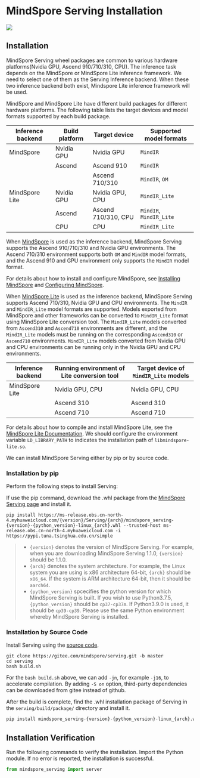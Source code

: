 # MindSpore Serving Installation

<a href="https://gitee.com/mindspore/docs/blob/master/docs/serving/docs/source_en/serving_install.md" target="_blank"><img src="https://mindspore-website.obs.cn-north-4.myhuaweicloud.com/website-images/master/resource/_static/logo_source_en.png"></a>

## Installation

MindSpore Serving wheel packages are common to various hardware platforms(Nvidia GPU, Ascend 910/710/310, CPU). The inference task depends on the MindSpore or MindSpore Lite inference framework. We need to select one of them as the Serving Inference backend. When these two inference backend both exist, Mindspore Lite inference framework will be used.

MindSpore and MindSpore Lite have different build packages for different hardware platforms. The following table lists the target devices and model formats supported by each build package.

|Inference backend|Build platform|Target device|Supported model formats|
|---------| --- | --- | -------- |
|MindSpore| Nvidia GPU | Nvidia GPU | `MindIR` |
|  | Ascend | Ascend 910 | `MindIR` |
|  |  | Ascend 710/310 | `MindIR`, `OM` |
|MindSpore Lite| Nvidia GPU | Nvidia GPU, CPU | `MindIR_Lite` |
|  | Ascend | Ascend 710/310, CPU | `MindIR`, `MindIR_Lite` |
|  | CPU | CPU | `MindIR_Lite` |

When [MindSpore](https://www.mindspore.cn/) is used as the inference backend, MindSpore Serving supports the Ascend 910/710/310 and Nvidia GPU environments. The Ascend 710/310 environment supports both `OM` and `MindIR` model formats, and the Ascend 910 and GPU environment only supports the `MindIR` model format.

For details about how to install and configure MindSpore, see [Installing MindSpore](https://gitee.com/mindspore/mindspore/blob/master/README.md#installation) and [Configuring MindSpore](https://gitee.com/mindspore/docs/blob/master/install/mindspore_ascend_install_source_en.md#configuring-environment-variables).

When [MindSpore Lite](https://www.mindspore.cn/lite) is used as the inference backend, MindSpore Serving supports Ascend 710/310, Nvidia GPU and CPU environments. The `MindIR` and `MindIR_Lite` model formats are supported. Models exported from MindSpore and other frameworks can be converted to `MindIR_Lite` format using MindSpore Lite conversion tool. The `MindIR_Lite` models converted from `Ascend310` and `Ascend710` environments are different, and the `MindIR_Lite` models must be running on the corresponding `Ascend310` or `Ascend710` environments. `MindIR_Lite` models converted from Nvidia GPU and CPU environments can be running only in the Nvidia GPU and CPU environments.

| Inference backend  | Running environment of Lite conversion tool  | Target device of `MindIR_Lite` models |
| -------------- | ---------------- | --------------- |
| MindSpore Lite | Nvidia GPU, CPU  | Nvidia GPU, CPU |
|                | Ascend 310       | Ascend 310      |
|                | Ascend 710       | Ascend 710      |

For details about how to compile and install MindSpore Lite, see the [MindSpore Lite Documentation](https://www.mindspore.cn/lite/docs/en/master/index.html).
We should configure the environment variable `LD_LIBRARY_PATH` to indicates the installation path of `libmindspore-lite.so`.

We can install MindSpore Serving either by pip or by source code.

### Installation by pip

Perform the following steps to install Serving:

If use the pip command, download the .whl package from the [MindSpore Serving page](https://www.mindspore.cn/versions/en) and install it.

```shell
pip install https://ms-release.obs.cn-north-4.myhuaweicloud.com/{version}/Serving/{arch}/mindspore_serving-{version}-{python_version}-linux_{arch}.whl --trusted-host ms-release.obs.cn-north-4.myhuaweicloud.com -i https://pypi.tuna.tsinghua.edu.cn/simple
```

> - `{version}` denotes the version of MindSpore Serving. For example, when you are downloading MindSpore Serving 1.1.0, `{version}` should be 1.1.0.
> - `{arch}` denotes the system architecture. For example, the Linux system you are using is x86 architecture 64-bit, `{arch}` should be `x86_64`. If the system is ARM architecture 64-bit, then it should be `aarch64`.
> - `{python_version}` spcecifies the python version for which MindSpore Serving is built. If you wish to use Python3.7.5,`{python_version}` should be `cp37-cp37m`. If Python3.9.0 is used, it should be `cp39-cp39`. Please use the same Python environment whereby MindSpore Serving is installed.

### Installation by Source Code

Install Serving using the [source code](https://gitee.com/mindspore/serving).

```shell
git clone https://gitee.com/mindspore/serving.git -b master
cd serving
bash build.sh
```

For the `bash build.sh` above, we can add `-jn`, for example `-j16`, to accelerate compilation. By adding `-S on`
option, third-party dependencies can be downloaded from gitee instead of github.

After the build is complete, find the .whl installation package of Serving in the `serving/build/package/` directory
and install it.

```python
pip install mindspore_serving-{version}-{python_version}-linux_{arch}.whl
```

## Installation Verification

Run the following commands to verify the installation. Import the Python module. If no error is reported, the installation is successful.

```python
from mindspore_serving import server
```
